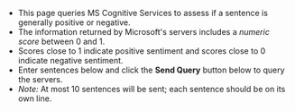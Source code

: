 * This page queries MS Cognitive Services to assess if a sentence is generally positive or negative.
* The information returned by Microsoft's servers includes a *numeric score* between 0 and 1.
* Scores close to 1 indicate positive sentiment and scores close to 0 indicate negative sentiment.
* Enter sentences below and click the **Send Query** button below to query the servers.
* *Note:* At most 10 sentences will be sent; each sentence should be on its own line.

